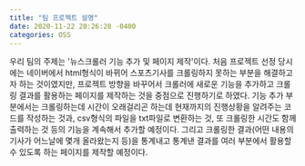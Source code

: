 ```yaml
---
title: "팀 프로젝트 설명"
date: 2020-11-22 20:26:28 -0400
categories: OSS
---
```

우리 팀의 주제는 '뉴스크롤러 기능 추가 및 페이지 제작'이다. 처음 프로젝트 선정 당시에는 네이버에서 html형식이 바뀌어 스포츠기사를 크롤링하지 못하는 부분을 해결하고자 하는 것이였지만, 프로젝트 방향을 바꾸어서 크롤러에 새로운 기능을 추가하고 크롤링 결과를 활용하는 페이지를 제작하는 것을 중점으로 진행하기로 하였다. 기능 추가 부분에서는 크롤링하는데 시간이 오래걸리곤 하는데 현재까지의 진행상황을 알려주는 코드를 작성하는 것과, csv형식의 파일을 txt파일로 변환하는 것, 또 크롤링한 시간도 함께 출력하는 것 등의 기능을 계속해서 추가할 예정이다. 그리고 크롤링한 결과(어떤 내용의 기사가 어느날에 몇개 올라왔는지 등)을 통계내고 통계낸 결과를 여러 부분에서 활용할 수 있도록 하는 페이지를 제작할 예정이다.
